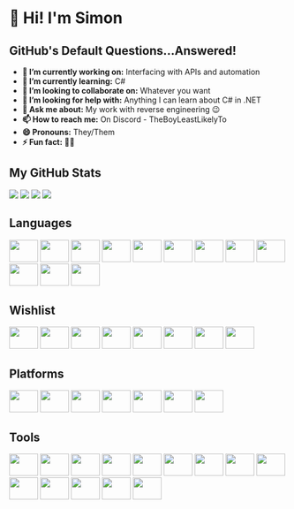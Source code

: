 # 👋 Hi! I'm Simon

## GitHub's Default Questions...Answered!

- **🔭 I’m currently working on:** Interfacing with APIs and automation
- **🌱 I’m currently learning:** C#
- **👯 I’m looking to collaborate on:** Whatever you want
- **🤔 I’m looking for help with:** Anything I can learn about C# in .NET
- **💬 Ask me about:** My work with reverse engineering 😉
- **📫 How to reach me:** On Discord - TheBoyLeastLikelyTo
- **😄 Pronouns:** They/Them
- **⚡ Fun fact:** 🏳‍🌈

## My GitHub Stats

![](http://github-profile-summary-cards.vercel.app/api/cards/stats?username=TheBoyLeastLikelyTo&theme=github_dark) 
![](http://github-profile-summary-cards.vercel.app/api/cards/profile-details?username=TheBoyLeastLikelyTo&theme=github_dark)
![](http://github-profile-summary-cards.vercel.app/api/cards/repos-per-language?username=TheBoyLeastLikelyTo&theme=github_dark)
![](http://github-profile-summary-cards.vercel.app/api/cards/most-commit-language?username=TheBoyLeastLikelyTo&theme=github_dark) 

## Languages

<div align="left">
	<img src="https://cdn.jsdelivr.net/gh/devicons/devicon/icons/csharp/csharp-original.svg" height="40" width="52" />
	<img src="https://cdn.jsdelivr.net/gh/devicons/devicon/icons/dot-net/dot-net-original.svg" height="40" width="52" />
	<img src="https://cdn.jsdelivr.net/gh/devicons/devicon/icons/dotnetcore/dotnetcore-original.svg" height="40" width="52" />
	<img src="https://cdn.jsdelivr.net/gh/devicons/devicon/icons/powershell/powershell-original.svg" height="40" width="52" />
	<img src="https://cdn.jsdelivr.net/gh/devicons/devicon/icons/python/python-original.svg" height="40" width="52" />
	<img src="https://cdn.jsdelivr.net/gh/devicons/devicon/icons/html5/html5-original.svg" height="40" width="52" />
	<img src="https://cdn.jsdelivr.net/gh/devicons/devicon/icons/css3/css3-original.svg" height="40" width="52" />
	<img src="https://cdn.jsdelivr.net/gh/devicons/devicon/icons/javascript/javascript-original.svg" height="40" width="52" />
	<img src="https://cdn.jsdelivr.net/gh/devicons/devicon/icons/json/json-original.svg" height="40" width="52" />
	<img src="https://cdn.jsdelivr.net/gh/devicons/devicon/icons/xml/xml-original.svg" height="40" width="52" />
	<img src="https://cdn.jsdelivr.net/gh/devicons/devicon/icons/yaml/yaml-original.svg" height="40" width="52" />
	<img src="https://cdn.jsdelivr.net/gh/devicons/devicon/icons/markdown/markdown-original.svg" height="40" width="52" />
</div>

## Wishlist

<div align="left">
	<img src="https://cdn.jsdelivr.net/gh/devicons/devicon/icons/c/c-original.svg" height="40" width="52" />
	<img src="https://cdn.jsdelivr.net/gh/devicons/devicon/icons/cmake/cmake-original.svg" height="40" width="52" />
	<img src="https://cdn.jsdelivr.net/gh/devicons/devicon/icons/cplusplus/cplusplus-original.svg" height="40" width="52" />
	<img src="https://cdn.jsdelivr.net/gh/devicons/devicon/icons/gcc/gcc-original.svg" height="40" width="52" />
	<img src="https://cdn.jsdelivr.net/gh/devicons/devicon/icons/lua/lua-original.svg" height="40" width="52" />
	<img src="https://cdn.jsdelivr.net/gh/devicons/devicon/icons/rust/rust-original.svg" height="40" width="52" />
	<img src="https://cdn.jsdelivr.net/gh/devicons/devicon/icons/ruby/ruby-original.svg" height="40" width="52" />
	<img src="https://cdn.jsdelivr.net/gh/devicons/devicon/icons/sqlite/sqlite-original.svg" height="40" width="52" />
</div>

## Platforms

<div align="left">
	<img src="https://cdn.jsdelivr.net/gh/devicons/devicon/icons/windows8/windows8-original.svg" height="40" width="52" />
	<img src="https://cdn.jsdelivr.net/gh/devicons/devicon/icons/debian/debian-original.svg" height="40" width="52" />
	<img src="https://cdn.jsdelivr.net/gh/devicons/devicon/icons/ubuntu/ubuntu-original.svg" height="40" width="52" />
	<img src="https://cdn.jsdelivr.net/gh/devicons/devicon/icons/linux/linux-original.svg" height="40" width="52" />
	<img src="https://cdn.jsdelivr.net/gh/devicons/devicon/icons/raspberrypi/raspberrypi-original.svg" height="40" width="52" />
	<img src="https://cdn.jsdelivr.net/gh/devicons/devicon/icons/android/android-original.svg" height="40" width="52" />
	<img src="https://cdn.jsdelivr.net/gh/devicons/devicon/icons/apple/apple-original.svg" height="40" width="52" />
</div>

## Tools

<div align="left">
	<img src="https://cdn.jsdelivr.net/gh/devicons/devicon/icons/vscode/vscode-original.svg" height="40" width="52" />
	<img src="https://cdn.jsdelivr.net/gh/devicons/devicon/icons/visualstudio/visualstudio-original.svg" height="40" width="52" />
	<img src="https://cdn.jsdelivr.net/gh/devicons/devicon/icons/firefox/firefox-original.svg" height="40" width="52" />
	<img src="https://cdn.jsdelivr.net/gh/devicons/devicon/icons/git/git-original.svg" height="40" width="52" />
	<img src="https://cdn.jsdelivr.net/gh/devicons/devicon/icons/githubactions/githubactions-original.svg" height="40" width="52" />
	<img src="https://cdn.jsdelivr.net/gh/devicons/devicon/icons/github/github-original.svg" height="40" width="52" />
	<img src="https://cdn.jsdelivr.net/gh/devicons/devicon/icons/gitlab/gitlab-original.svg" height="40" width="52" />
	<img src="https://cdn.jsdelivr.net/gh/devicons/devicon/icons/ssh/ssh-original.svg" height="40" width="52" />
	<img src="https://cdn.jsdelivr.net/gh/devicons/devicon/icons/stackoverflow/stackoverflow-original.svg" height="40" width="52" />
	<img src="https://cdn.jsdelivr.net/gh/devicons/devicon/icons/nano/nano-original.svg" height="40" width="52" />
	<img src="https://cdn.jsdelivr.net/gh/devicons/devicon/icons/google/google-original.svg" height="40" width="52" />
	<img src="https://cdn.jsdelivr.net/gh/devicons/devicon/icons/googlecloud/googlecloud-original.svg" height="40" width="52" />
	<img src="https://cdn.jsdelivr.net/gh/devicons/devicon/icons/gimp/gimp-original.svg" height="40" width="52" />
	<img src="https://cdn.jsdelivr.net/gh/devicons/devicon/icons/photoshop/photoshop-original.svg" height="40" width="52" />
</div>
